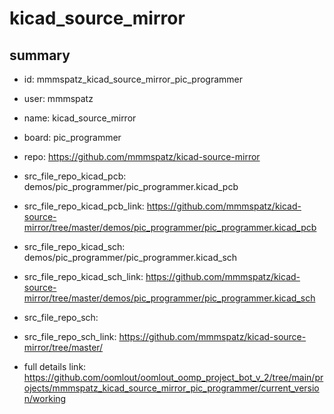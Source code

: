 # kicad_source_mirror
 
## summary 
* id: mmmspatz_kicad_source_mirror_pic_programmer
* user: mmmspatz
* name: kicad_source_mirror
* board: pic_programmer
* repo: https://github.com/mmmspatz/kicad-source-mirror
* src_file_repo_kicad_pcb: demos/pic_programmer/pic_programmer.kicad_pcb
* src_file_repo_kicad_pcb_link: https://github.com/mmmspatz/kicad-source-mirror/tree/master/demos/pic_programmer/pic_programmer.kicad_pcb
* src_file_repo_kicad_sch: demos/pic_programmer/pic_programmer.kicad_sch
* src_file_repo_kicad_sch_link: https://github.com/mmmspatz/kicad-source-mirror/tree/master/demos/pic_programmer/pic_programmer.kicad_sch

* src_file_repo_sch: 
* src_file_repo_sch_link: https://github.com/mmmspatz/kicad-source-mirror/tree/master/
* full details link: https://github.com/oomlout/oomlout_oomp_project_bot_v_2/tree/main/projects/mmmspatz_kicad_source_mirror_pic_programmer/current_version/working  







